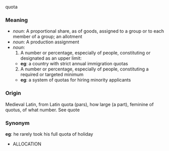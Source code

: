 quota
### Meaning
+ _noun_: A proportional share, as of goods, assigned to a group or to each member of a group; an allotment
+ _noun_: A production assignment
+ _noun_:
   1. A number or percentage, especially of people, constituting or designated as an upper limit:
    + __eg__: a country with strict annual immigration quotas
   2. A number or percentage, especially of people, constituting a required or targeted minimum
    + __eg__: a system of quotas for hiring minority applicants

### Origin

Medieval Latin, from Latin quota (pars), how large (a part), feminine of quotus, of what number. See quote

### Synonym

__eg__: he rarely took his full quota of holiday

+ ALLOCATION


